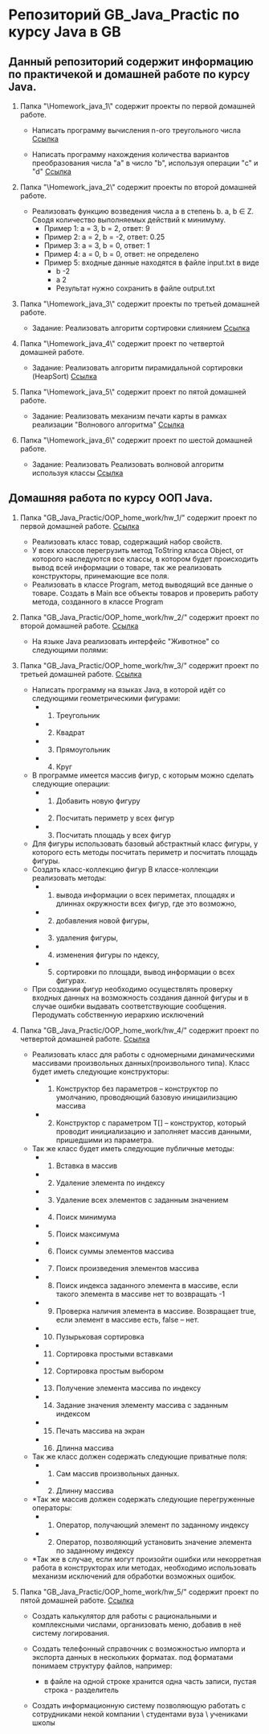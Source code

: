 # Репозиторий GB_Java_Practic по курсу Java в GB

## Данный репозиторий содержит информацию по практичекой и домашней работе по курсу Java.

1. Папка "\Homework_java_1\\" содержит проекты по первой домашней работе.

    +  Написать программу вычисления n-ого треугольного числа [Cсылка](https://github.com/ColdSun93/GB_Java_Practic/blob/main/Homework_java_1/hw_1.java "проект") 
    
    +  Написать программу нахождения количества вариантов преобразования числа "a" в число "b", используя операции "c" и "d" [Cсылка](https://github.com/ColdSun93/GB_Java_Practic/blob/main/Homework_java_1/hw_robot.java "проект")

2. Папка "\Homework_java_2\\" содержит проекты по второй домашней работе. 
    +  Реализовать функцию возведения числа а в степень b. a, b ∈ Z. Сводя количество выполняемых действий к минимуму. 
        +   Пример 1: а = 3, b = 2, ответ: 9 
        +   Пример 2: а = 2, b = -2, ответ: 0.25
        +   Пример 3: а = 3, b = 0, ответ: 1
        +   Пример 4: а = 0, b = 0, ответ: не определено
        +   Пример 5: входные данные находятся в файле input.txt в виде 
            +   b -2 
            +   a 2
            +   Результат нужно сохранить в файле output.txt

3. Папка "\Homework_java_3\\" содержит проекты по третьей домашней работе.
    +  Задание: Реализовать алгоритм сортировки слиянием [Cсылка](https://github.com/ColdSun93/GB_Java_Practic/blob/main/Homework_java_3/hw_sl.java "Алгоритм слияния")

4. Папка "\Homework_java_4\\" содержит проект по четвертой домашней работе.
    +  Задание: Реализовать алгоритм пирамидальной сортировки (HeapSort) [Cсылка](https://github.com/ColdSun93/GB_Java_Practic/blob/main/Homework_java_4/hw_pyr_sort.java "HeapSort")

5. Папка "\Homework_java_5\\" содержит проект по пятой домашней работе.
    +  Задание: Реализовать механизм печати карты в рамках реализации "Волнового алгоритма" [Cсылка](https://github.com/ColdSun93/GB_Java_Practic/blob/main/Homework_java_5/hw_wave.java "Волновой алгоритм")

6. Папка "\Homework_java_6\\" содержит проект по шестой домашней работе.
    +  Задание: Реализовать Реализовать волновой алгоритм используя классы [Cсылка](https://github.com/ColdSun93/GB_Java_Practic/blob/main/Homework_java_6/hw_wave_2.java "Волновой алгоритм")

    
## Домашняя работа по курсу ООП Java.

1. Папка "GB_Java_Practic/OOP_home_work/hw_1/" содержит проект по первой домашней работе. [Cсылка](https://github.com/ColdSun93/GB_Java_Practic/blob/main/OOP_home_work/hw_1/program.java "1 ДЗ")

    +   Реализовать класс товар, содержащий набор свойств.
    +   У всех классов перегрузить метод ToString класса Object, от которого наследуются все классы, в котором будет происходить вывод всей информации о товаре, так же реализовать конструкторы, принемающие все поля.
    +   Реализовать в классе Program, метод выводящий все данные о товаре. Создать в Main все объекты товаров и проверить работу метода, созданного в классе Program

2. Папка "GB_Java_Practic/OOP_home_work/hw_2/" содержит проект по второй домашней работе. [Cсылка](https://github.com/ColdSun93/GB_Java_Practic/tree/main/OOP_home_work/hw_2 "2 ДЗ")
    + На языке Java реализовать интерфейс "Животное" со следующими полями:

3. Папка "GB_Java_Practic/OOP_home_work/hw_3/" содержит проект по третьей домашней работе. [Cсылка](https://github.com/ColdSun93/GB_Java_Practic/tree/main/OOP_home_work/hw_3 "3 ДЗ")
    -   Написать программу на языках Java, в которой идёт со следующими геометрическими фигурами:
        +   1. Треугольник
        +   2. Квадрат
        +   3. Прямоугольник
        +   4. Круг
    -   В программе имеется массив фигур, с которым можно сделать следующие операции:
        +   1. Добавить новую фигуру
        +   2. Посчитать периметр у всех фигур
        +   3. Посчитать площадь у всех фигур
    - Для фигуры использовать базовый абстрактный класс фигуры, у которого есть методы посчитать периметр и посчитать площадь фигуры.
    - Создать класс-коллекцию фигур В классе-коллекции реализовать методы:
        +   1. вывода информации о всех периметах, площадях и длиннах окружности всех фигур, где это возможно,
        +   2. добавления новой фигуры,
        +   3. удаления фигуры,
        +   4. изменения фигуры по ндексу,
        +   5. сортировки по площади, вывод информации о всех фигурах.
    - При создании фигур необходимо осуществлять проверку входных данных на возможность создания данной фигуры и в случае ошибки выдавать соответствующие сообщения. Перодумать собственную иерархию исключений
    
4. Папка "GB_Java_Practic/OOP_home_work/hw_4/" содержит проект по четвертой домашней работе. [Cсылка](https://github.com/ColdSun93/GB_Java_Practic/tree/main/OOP_home_work/hw_4 "4 ДЗ")

    -   Реализовать класс для работы с одномерными динамическими массивами произвольных данных(произвольного типа). Класс будет иметь следующие конструкторы:
        +   1. Конструктор без параметров – конструктор по умолчанию, проводяющий базовую иницаилизацию массива
        +   2. Конструктор с параметром T[] – конструктор, который проводит инициализацию и заполняет массив данными, пришедшими из параметра.
    -   Так же класс будет иметь следующие публичные методы:
        +   1. Вставка в массив
        +   2. Удаление элемента по индексу
        +   3. Удаление всех элементов с заданным значением
        +   4. Поиск минимума
        +   5. Поиск максимума
        +   6. Поиск суммы элементов массива
        +   7. Поиск произведения элементов массива
        +   8. Поиск индекса заданного элемента в массиве, если такого элемента в массиве нет то возвращать -1
        +   9. Проверка наличия элемента в массиве. Возвращает true, если элемент в массиве есть, false – нет.
        +   10. Пузырьковая сортировка
        +   11. Сортировка простыми вставками
        +   12. Сортировка простым выбором
        +   13. Получение элемента массива по индексу
        +   14. Задание значения элементу массива с заданным индексом
        +   15. Печать массива на экран
        +   16. Длинна массива
    -   Так же класс должен содержать следующие приватные поля:
        +   1. Сам массив произвольных данных.
        +   2. Длинну массива
    -   *Так же массив должен содержать следующие перегруженные операторы:
        +   1. Оператор, получающий элемент по заданному индексу
        +   2. Оператор, позволяющий установить значение элемента по заданному индексу
    -   *Так же в случае, если могут произойти ошибки или некорретная работа в конструкторах или методах, необходимо использовать механизм исключений для обработки возможных ошибок.

5. Папка "GB_Java_Practic/OOP_home_work/hw_5/" содержит проект по пятой домашней работе. [Cсылка](https:// "5 ДЗ")
    -   Создать калькулятор для работы с рациональными и комплексными числами, организовать меню, добавив в неё систему логирования.

    -   Создать телефонный справочник с возможностью импорта и экспорта данных в нескольких форматах.
под форматами понимаем структуру файлов, например:
        +    в файле на одной строке хранится одна часть записи, пустая строка - разделитель

    -   Создать информационную систему позволяющую работать с сотрудниками некой компании \ студентами вуза \ учениками школы